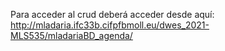 Para acceder al crud deberá acceder desde aquí:
http://mladaria.ifc33b.cifpfbmoll.eu/dwes_2021-MLS535/mladariaBD_agenda/